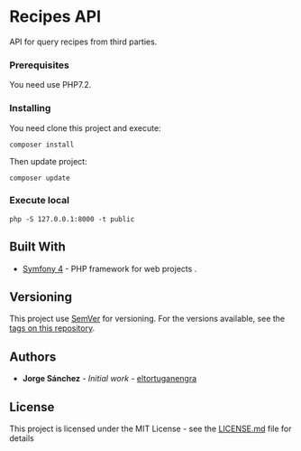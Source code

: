 # Recipes API
API for query recipes from third parties.

### Prerequisites

You need use PHP7.2.

### Installing

You need clone this project and execute:

```
composer install
```

Then update project:
```
composer update
```

### Execute local
```
php -S 127.0.0.1:8000 -t public
```


## Built With

* [Symfony 4](https://symfony.com/) - PHP framework for web projects .


## Versioning

This project use [SemVer](http://semver.org/) for versioning. For the versions available, see the [tags on this repository](https://github.com/your/project/tags).

## Authors
  
* **Jorge Sánchez** - *Initial work* - [eltortuganengra](https://github.com/eltortuganengra)
  
## License
  
This project is licensed under the MIT License - see the [LICENSE.md](LICENSE.md) file for details
